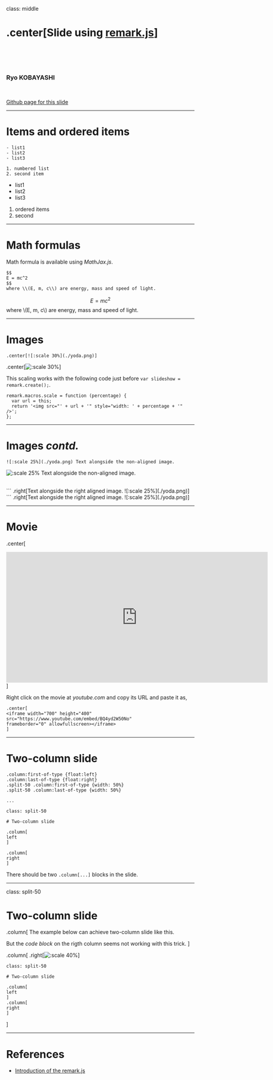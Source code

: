 
class: middle
      
# .center[Slide using [**remark.js**](https://remarkjs.com/)]

<br>
<br>
<br>

### Ryo KOBAYASHI

<br>

[Github page for this slide](https://github.com/ryokbys/remark_slide)

---

# Items and ordered items

```
- list1
- list2
- list3

1. numbered list
2. second item
```

- list1
- list2
- list3

1. ordered items
2. second

---

# Math formulas

Math formula is available using *MathJax.js*.

```
$$
E = mc^2
$$
where \\(E, m, c\\) are energy, mass and speed of light.
```

$$
E = mc^2
$$
where \\(E, m, c\\) are energy, mass and speed of light.

---

# Images

```
.center[![:scale 30%](./yoda.png)]
```
.center[![:scale 30%](./yoda.png)]

This scaling works with the following code just before `var slideshow = remark.create();`.
```
remark.macros.scale = function (percentage) {
  var url = this;
  return '<img src="' + url + '" style="width: ' + percentage + '" />';
};
```

---

# Images *contd.*

```
![:scale 25%](./yoda.png) Text alongside the non-aligned image.
```
![:scale 25%](./yoda.png) Text alongside the non-aligned image.

<br>
```
.right[Text alongside the right aligned image. ![:scale 25%](./yoda.png)]
```
.right[Text alongside the right aligned image. ![:scale 25%](./yoda.png)]

---

# Movie

.center[
<iframe width="700" height="350" src="https://www.youtube.com/embed/BQ4yd2W50No" frameborder="0" allowfullscreen></iframe>
]

Right click on the movie at *youtube.com* and copy its URL and paste it as,
```
.center[
<iframe width="700" height="400" src="https://www.youtube.com/embed/BQ4yd2W50No"
frameborder="0" allowfullscreen></iframe>
]
```

---

# Two-column slide

```
.column:first-of-type {float:left}
.column:last-of-type {float:right}
.split-50 .column:first-of-type {width: 50%}
.split-50 .column:last-of-type {width: 50%}

...

class: split-50

# Two-column slide

.column[
left
]

.column[
right
]
```
There should be two `.column[...]` blocks in the slide.

---

class: split-50

# Two-column slide

.column[
The example below can achieve two-column slide like this.


But the *code block* on the rigth column seems not working with this trick.
]

.column[
.right[![:scale 40%](yoda.png)]

```
class: split-50

# Two-column slide

.column[
left
]
.column[
right
]
```
]

---

# References

- [Introduction of the remark.js](https://remarkjs.com/)
      
